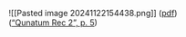 ![[Pasted image 20241122154438.png]]
([pdf](zotero://open-pdf/library/items/T6AWHN4K?page=5&annotation=BZUETX4A))  
([“Qunatum Rec 2”, p. 5](zotero://select/library/items/LIKU6D9V))